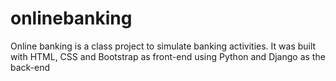 # onlinebanking
Online banking is a class project to simulate banking activities. It was built with HTML, CSS and Bootstrap as front-end using Python and Django as the back-end

